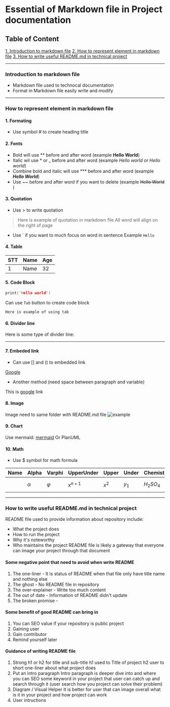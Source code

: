 # Essential of Markdown file in Project documentation

## Table of Content
[1. Introduction to markdown file](###Introduction-to-markdown-file)
[2. How to represent element in markdown file](###How-to-represent-element-in-markdown-file)
[3. How to write useful README.md in technical project](###How-to-write-useful-README.md-in-technical-project)

***

### Introduction to markdown file
- Markdown file used to technocal documentation
- Format in Markdown file easily write and modify

***
### How to represent element in markdown file
#### 1. Formating
- Use symbol # to create heading title
#### 2. Fonts
- Bold will use ** before and after word (example **Hello World**)
- Italic wil use * or _ before and after word (example *Hello world* or _Hello world_)
- Combine bold and italic will use \*** before and after word (example ***Hello World***)
- Use \~~ before and after word if you want to delete (example ~~Hello World~~ ) 
#### 3. Quotation
- Use > to write quotation
> Here is example of quotation in markdown file
> All word will align on the right of page
- Use \` if you want to much focus on word in sentence
Example `Hello`
#### 4. Table

|STT|Name|Age|
|---|----|---|
|1|Name|32|

#### 5. Code Block
```c
print('Hello world')
```
Can use `Tab` button to create code block

    Here is example of using tab

#### 6. Divider line
Here is some type of divider line:

***
#### 7. Embeded link
- Can use [] and () to embedded link

[Google](google.com)

- Another method (need space between paragraph and variable)

This is [google][1] link

[1]: <google.com>

#### 8. Image
Image need to same folder with README.md file
![example](image.png)
#### 9. Chart
Use mermaid: [mermaid](mermaid-js.github.io/mermaid/#/)
Or PlanUML
#### 10. Math
- Use \$ symbol for math formula

|Name|Alpha|Varphi|UpperUnder|Upper|Under|Chemistry|Arrow|Infiniti|Phanso|Canthuc|
|----|-----|------|----------|-----|-----|---------|-----|--------|------|-------|
||$\alpha$|$\varphi$|$x^{n+1}$|$x^2$|$y_1$|$H_2SO_4$|$\to$|$\infty$|$\frac{1}{2}$|$\sqrt[n]{k}$|

***
### How to write useful README.md in technical project
README file used to provide information about repository include:
- What the project does
- How to run the project
- Why it's noteworthy
- Who maintains the project
README file is likely a gateway that everyone can image your project through that document

#### Some negative point that need to avoid when write README
1. The one-liner - It is status of README when that file only have title name and nothing else
2. The ghost - No README file in repository
3. The over-explainer - Write too much content 
4. The out of date - Information of README didn't update
5. The broken promise - 
#### Some benefit of good README can bring in
1. You can SEO value if your repository is public project
2. Gaining user
3. Gain contributor
4. Remind yourself later
#### Guidance of writing README file
1. Strong h1 or h2 for title and sub-title
    h1 used to Title of project
    h2 user to short one-liner about what project does
2. Put an intro paragraph
Intro paragraph is deeper dive into and where you can SEO some keyword in your project that user can catch up and search through it (user search how you project can solve their problem)
3. Diagram / Visual Helper
It is better for user that can image overall what is it in your project and how project can work
4. User intructions
